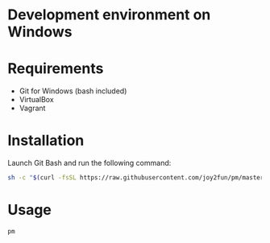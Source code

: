 # Development environment on Windows

# Requirements
 - Git for Windows (bash included)
 - VirtualBox
 - Vagrant

# Installation

Launch Git Bash and run the following command:

```sh
sh -c "$(curl -fsSL https://raw.githubusercontent.com/joy2fun/pm/master/sh/init.sh)"
```

# Usage

```sh
pm
```
